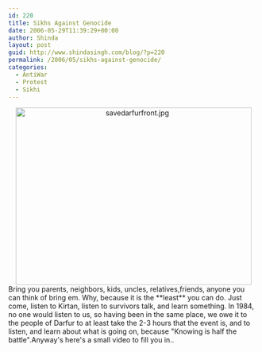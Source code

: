 ```yaml
---
id: 220
title: Sikhs Against Genocide
date: 2006-05-29T11:39:29+00:00
author: Shinda
layout: post
guid: http://www.shindasingh.com/blog/?p=220
permalink: /2006/05/sikhs-against-genocide/
categories:
  - AntiWar
  - Protest
  - Sikhi
---
```

</p> <div style="text-align: center">
  <img width="475" height="357" alt="savedarfurfront.jpg" id="image219" src="http://www.shindasingh.com/blog/wp-content/uploads/2006/05/savedarfurfront.jpg" />
</div></a>Bring you parents, neighbors, kids, uncles, relatives,friends, anyone you can think of bring em. Why, because it is the **least** you can do. Just come, listen to Kirtan, listen to survivors talk, and learn something. In 1984, no one would listen to us, so having been in the same place, we owe it to the people of Darfur to at least take the 2-3 hours that the event is, and to listen, and learn about what is going on, because "Knowing is half the battle".Anyway's here's a small video to fill you in..